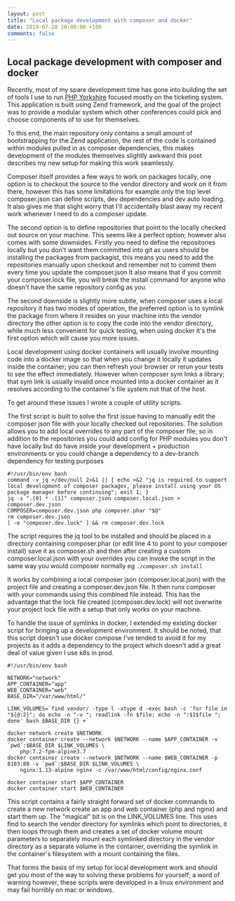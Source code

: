 ```yaml
---
layout: post
title: "Local package development with composer and docker"
date: 2019-07-28 10:00:00 +100
comments: false
---
```


## Local package development with composer and docker

<!--excerpt-start-->

Recently, most of my spare development time has gone into building the set of tools I use to
run [PHP Yorkshire](https://www.phpyorkshire.co.uk) focused mostly on the ticketing system.
This application is built using Zend framework, and the goal of the project was to provide
a modular system which other conferences could pick and choose components of to use for 
themselves. 

To this end, the main repository only contains a small amount of bootstrapping for the Zend
application, the rest of the code is contained within modules pulled in as composer 
dependencies, this makes development of the modules themselves slightly awkward this post
describes my new setup for making this work seamlessly.

<!--excerpt-end-->

Composer itself provides a few ways to work on packages locally, one option is to checkout
the source to the vendor directory and work on it from there, however this has some limitations
for example only the top level composer.json can define scripts, dev dependencies and dev 
auto loading. It also gives me that slight worry that I'll accidentally blast away my recent 
work whenever I need to do a composer update. 

The second option is to define repositories that point to the locally checked out source on
your machine. This seems like a perfect option; however also comes with some downsides. Firstly
you need to define the repositories locally but you don't want them committed into git as 
users should be installing the packages from packagist, this means you need to add the repositories
manually upon checkout and remember not to commit them every time you update the composer.json
It also means that if you commit your composer.lock file, you will break the install command
for anyone who doesn't have the same repository config as you.

The second downside is slightly more subtle, when composer uses a local repository it has
two modes of operation, the preferred option is to symlink the package from where it resides
on your machine into the vendor directory the other option is to copy the code into the 
vendor directory, while much less convenient for quick testing, when using docker it's the
first option which will cause you more issues.

Local development using docker containers will usually involve mounting code into a docker
image so that when you change it locally it updates inside the container; you can then 
refresh your browser or rerun your tests to see the effect immediately. However when composer
sym links a library; that sym link is usually invalid once mounted into a docker container
as it resolves according to the container's file system not that of the host.

To get around these issues I wrote a couple of utility scripts.  
  
The first script is built to solve the first issue having to manually edit the composer json
file with your locally checked out repositories. The solution allows you to add local overrides
to any part of the composer file, so in addition to the repositories you could add config
for PHP modules you don't have locally but do have inside your development + production 
environments or you could change a dependency to a dev-branch dependency for testing purposes

```shell
#!/usr/bin/env bash
command -v jq >/dev/null 2>&1 || { echo >&2 "jq is required to support local development of composer packages, please install using your OS package manager before continuing"; exit 1; }
jq -s ".[0] * .[1]" composer.json composer.local.json > composer.dev.json
COMPOSER=composer.dev.json php composer.phar "$@"
rm composer.dev.json
[ -e "composer.dev.lock" ] && rm composer.dev.lock
```

The script requires the jq tool to be installed and should be placed in a directory containing
composer.phar (or edit line 4 to point to your composer install) save it as composer.sh and 
then after creating a custom composer.local.json with your overrides you can invoke the script
in the same way you would composer normally eg `./composer.sh install` 

It works by combining a local composer json (composer.local.json) with the project file and 
creating a composer.dev.json file. It then runs composer with your commands using this combined 
file instead. This has the advantage that the lock file created (composer.dev.lock) will 
not overwrite your project lock file with a setup that only works on your machine.

To handle the issue of symlinks in docker, I extended my existing docker script for bringing
up a development environment. It should be noted, that this script doesn't use docker compose
I've tended to avoid it for my projects as it adds a dependency to the project which doesn't
add a great deal of value given I use k8s in prod. 

```shell 
#!/usr/bin/env bash

NETWORK="network"
APP_CONTAINER="app"
WEB_CONTAINER="web"
BASE_DIR="/var/www/html/"

LINK_VOLUMES=`find vendor/ -type l -xtype d -exec bash -c 'for file in "${@:2}"; do echo -n "-v "; readlink -fn $file; echo -n ":$1$file "; done' bash $BASE_DIR {} +`

docker network create $NETWORK
docker container create --network $NETWORK --name $APP_CONTAINER -v `pwd`:$BASE_DIR $LINK_VOLUMES \
    php:7.2-fpm-alpine3.7
docker container create --network $NETWORK --name $WEB_CONTAINER -p 8103:80 -v `pwd`:$BASE_DIR $LINK_VOLUMES \
    nginx:1.13-alpine nginx -c /var/www/html/config/nginx.conf
    
docker container start $APP_CONTAINER
docker container start $WEB_CONTAINER

```

This script contains a fairly straight forward set of docker commands to create a new network
create an app and web container (php and nginx) and start them up. The "magical" bit is on
the LINK_VOLUMES line. This uses find to search the vendor directory for symlinks which point
to directories, it then loops through them and creates a set of docker volume mount parameters
to separately mount each symlinked directory in the vendor directory as a separate volume
in the container, overriding the symlink in the container's filesystem with a mount containing
the files.

That forms the basis of my setup for local development work and should get you most of the
way to solving these problems for yourself; a word of warning however, these scripts were
developed in a linux environment and may fail horribly on mac or windows.